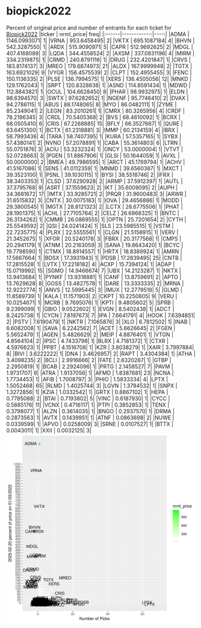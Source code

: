 # biopick2022
Percent of original price and number of entrants for each ticket for [Biopick2022](https://twitter.com/hashtag/Biopick2022)
|ticker |   nrml_price| freq|
|:------|------------:|----:|
|ADMA   | 1146.0993071|    1|
|VRNA   |  953.6458495|    2|
|VKTX   |  695.1087184|    4|
|BHVN   |  542.3287550|    1|
|ARDX   |  515.9090971|    5|
|CAPR   |  512.9692625|    2|
|MDGL   |  407.4168089|    3|
|LQDA   |  344.4558524|    2|
|AXSM   |  337.0831196|    4|
|MIRM   |  334.2319875|    1|
|CRMD   |  240.8791116|    1|
|DRUG   |  232.4201847|    1|
|CRVS   |  183.8174137|    3|
|MREO   |  179.6874973|   21|
|ALDX   |  167.9999948|    2|
|TGTX   |  163.6921029|    9|
|VYGR   |  156.4575539|    2|
|CLPT   |  152.4955455|    3|
|FENC   |  150.1136335|    2|
|PLSE   |  136.7994575|    1|
|XERS   |  136.4505056|   12|
|MNKD   |  129.1762043|    1|
|SRPT   |  120.8328638|    1|
|ASND   |  114.8591434|    1|
|MDWD   |  112.8843821|    1|
|OCUL   |  104.6628450|    8|
|PHAR   |   98.9932975|    1|
|ELDN   |   98.6394570|    3|
|SWTX   |   97.6282652|    1|
|NGENF  |   95.7746410|    2|
|DVAX   |   94.2786115|    1|
|ABUS   |   88.1748065|    8|
|MYO    |   86.0482111|    1|
|ZYME   |   85.2349041|    2|
|LEGN   |   83.2010261|    1|
|CMRX   |   80.3265956|    4|
|CRDF   |   78.2196345|    3|
|CRDL   |   70.5405368|    2|
|BVS    |   68.4610092|    1|
|BCRX   |   68.0505410|    6|
|CRIS   |   67.2268885|   15|
|BFLY   |   66.3527667|    1|
|QURE   |   63.6451300|    1|
|BCTX   |   61.2318881|    3|
|IMMP   |   60.2134159|    4|
|IBRX   |   58.7993436|    4|
|TARA   |   58.7407395|    1|
|KURA   |   57.5357165|    1|
|SYBX   |   57.4380141|    2|
|NVNO   |   57.2078891|    1|
|CABA   |   55.3614803|    6|
|LTRN   |   55.0751876|    3|
|ACIU   |   53.3232324|    1|
|ONCY   |   53.0000004|    1|
|VTVT   |   52.0728663|    3|
|PGEN   |   51.8867906|    1|
|GLSI   |   50.1644059|    1|
|AVXL   |   50.0000000|    2|
|BMEA   |   49.7986595|    1|
|ARCT   |   45.1769794|    1|
|ACHV   |   41.5167086|    1|
|SENS   |   41.0112359|    1|
|MNMD   |   39.6560387|    1|
|MXCT   |   39.3523100|    1|
|PSNL   |   39.1030115|    1|
|BYSI   |   38.5518746|    2|
|IFRX   |   38.3403353|    1|
|CLSD   |   37.6290928|    2|
|ARMP   |   37.5912397|    1|
|AUTL   |   37.3795768|    9|
|ASRT   |   37.1559623|    2|
|IKT    |   35.6009095|    2|
|AUPH   |   34.3681672|   17|
|IMTX   |   33.9285721|    2|
|PRQR   |   31.9600483|    3|
|ARWR   |   31.6515832|    3|
|CNTX   |   30.0075183|    1|
|IOVA   |   29.4656886|    1|
|MODD   |   29.3800545|    1|
|MGTX   |   28.8121323|    2|
|LCTX   |   28.6775506|    1|
|PHAT   |   28.1901375|    1|
|ACHL   |   27.7105764|    2|
|CELZ   |   26.6968325|    1|
|BNTC   |   26.3134262|    1|
|CMMB   |   26.0869555|    1|
|OPTN   |   25.7201654|    2|
|CYTH   |   25.5549592|    2|
|QSI    |   24.0241424|    1|
|SLS    |   23.5985515|    1|
|VSTM   |   22.7235775|    4|
|PLRX   |   22.5555561|    1|
|CLGN   |   21.5158915|    1|
|VERV   |   21.3452675|    1|
|XFOR   |   20.5240178|    3|
|FBRX   |   20.3177568|    1|
|CMPS   |   20.2941179|    1|
|ATNM   |   20.2163059|    3|
|SANA   |   19.8643420|    1|
|BCYC   |   19.7798590|    1|
|CTMX   |   18.8914557|    1|
|HRTX   |   18.8389924|    1|
|AMRN   |   17.5667664|    1|
|BDSX   |   17.3931943|    1|
|PDSB   |   17.2839495|   25|
|CNTB   |   17.2815528|    1|
|LVTX   |   17.2218182|    4|
|ACXP   |   15.7394124|    1|
|ADAP   |   15.0719992|   15|
|SGMO   |   14.9466674|    7|
|UBX    |   14.2123287|    1|
|NKTX   |   13.9413684|    1|
|PYNKF  |   13.9318881|    1|
|CANF   |   13.8759691|    2|
|APTO   |   13.7629628|    8|
|GOSS   |   13.4827578|    1|
|DARE   |   13.3333335|    2|
|MRNA   |   12.9222774|    1|
|ANVS   |   12.5995445|    3|
|IMUX   |   12.2779518|    5|
|GLMD   |   11.8589739|    1|
|KALA   |   11.1571903|    2|
|CKPT   |   10.2250805|    9|
|VERU   |   10.0254671|    1|
|MCRB   |    9.7695076|    1|
|KPTI   |    9.4805602|    5|
|SPRB   |    9.2399099|    1|
|GBIO   |    9.0522602|    1|
|EVGN   |    8.5402438|    1|
|ADCT   |    8.2425738|    1|
|CYCN   |    7.8197673|    7|
|IPA    |    7.6641791|    4|
|HOOK   |    7.6394851|    2|
|PSTV   |    7.6190479|    1|
|NKTR   |    7.1065876|    3|
|XLO    |    6.7812502|    1|
|INAB   |    6.6082008|    1|
|SAVA   |    6.2242562|    7|
|ACET   |    5.6626645|    2|
|FGEN   |    5.5652479|    1|
|AGEN   |    5.4826629|    2|
|MEIP   |    4.8876401|    1|
|VTGN   |    4.8564104|    2|
|IPSC   |    4.7433798|    1|
|BLRX   |    4.7181372|    1|
|CTXR   |    4.5976623|    1|
|PPBT   |    4.1516708|    1|
|KZR    |    3.8038279|    1|
|XAIR   |    3.7997884|    8|
|BIVI   |    3.6222222|    1|
|DNA    |    3.4626957|    2|
|RAPT   |    3.4304384|    1|
|ATHA   |    3.4098235|    2|
|BCLI   |    2.9916666|    2|
|FATE   |    2.6320287|    1|
|GTBP   |    2.2950819|    1|
|BCAB   |    2.2924096|    1|
|PRTG   |    2.1458527|    7|
|PAVM   |    1.9731707|    9|
|ATRA   |    1.9137056|    1|
|AFMD   |    1.8387681|   23|
|NCNA   |    1.7734453|    1|
|AFIB   |    1.7008797|    3|
|PHIO   |    1.5833334|    4|
|LPTX   |    1.5052468|   65|
|RLMD   |    1.4025744|    3|
|LGVN   |    1.3794532|    1|
|SNPX   |    1.3272856|    1|
|KZIA   |    1.0332542|    1|
|GRTX   |    0.8867102|    1|
|HEPA   |    0.7785088|    2|
|BTAI   |    0.7193802|    5|
|VINC   |    0.6187930|    1|
|CYCC   |    0.5885176|   11|
|VCNX   |    0.4716117|    1|
|PTPI   |    0.3852853|    1|
|TENX   |    0.3798077|    1|
|ALZN   |    0.3614035|    1|
|BNGO   |    0.2937570|    1|
|DRMA   |    0.2873563|    1|
|AVTX   |    0.1439951|    1|
|ATNF   |    0.0863698|    2|
|NUWE   |    0.0339599|    1|
|APVO   |    0.0258009|    3|
|SRNE   |    0.0107527|    1|
|BTTX   |    0.0043011|    1|
|XXII   |    0.0032125|    3|
![retvspicks](biopicks.png?raw=true)
